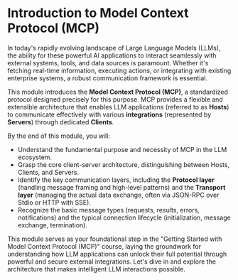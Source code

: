# Introduction to Model Context Protocol (MCP)

In today's rapidly evolving landscape of Large Language Models (LLMs), the ability for these powerful AI applications to interact seamlessly with external systems, tools, and data sources is paramount. Whether it's fetching real-time information, executing actions, or integrating with existing enterprise systems, a robust communication framework is essential.

This module introduces the **Model Context Protocol (MCP)**, a standardized protocol designed precisely for this purpose. MCP provides a flexible and extensible architecture that enables LLM applications (referred to as **Hosts**) to communicate effectively with various **integrations** (represented by **Servers**) through dedicated **Clients**.

By the end of this module, you will:
*   Understand the fundamental purpose and necessity of MCP in the LLM ecosystem.
*   Grasp the core client-server architecture, distinguishing between Hosts, Clients, and Servers.
*   Identify the key communication layers, including the **Protocol layer** (handling message framing and high-level patterns) and the **Transport layer** (managing the actual data exchange, often via JSON-RPC over Stdio or HTTP with SSE).
*   Recognize the basic message types (requests, results, errors, notifications) and the typical connection lifecycle (initialization, message exchange, termination).

This module serves as your foundational step in the "Getting Started with Model Context Protocol (MCP)" course, laying the groundwork for understanding how LLM applications can unlock their full potential through powerful and secure external integrations. Let's dive in and explore the architecture that makes intelligent LLM interactions possible.